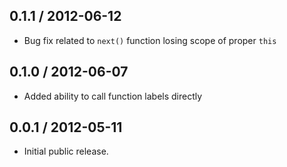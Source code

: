 0.1.1 / 2012-06-12
------------------
* Bug fix related to `next()` function losing scope of proper `this`

0.1.0 / 2012-06-07
------------------
* Added ability to call function labels directly

0.0.1 / 2012-05-11
------------------
* Initial public release.